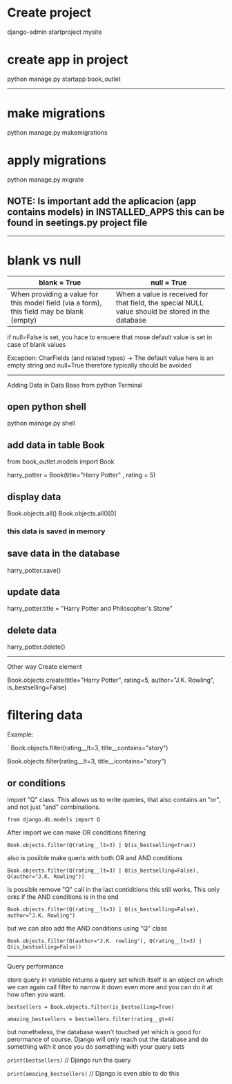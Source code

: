 # Create project

django-admin startproject mysite


# create app in project

python manage.py startapp book_outlet


---

# make migrations

python manage.py makemigrations


# apply migrations

python manage.py migrate

## NOTE: Is important add the aplicacion (app contains models) in INSTALLED_APPS this can be found in seetings.py project file

---

# blank vs null

| blank = True | null = True |
|--------------|-------------|
| When providing a value for this model field (via a form), this field may be blank (empty) | When a value is received for that field, the special NULL value should be stored in the database |

if null=False is set, you hace to ensuere that mose default value is set in case of blank values

Exception: CharFields (and related types) -> The default value here is an empty string and null=True therefore typically should be avoided 


---
Adding Data in Data Base from python Terminal

## open python shell
python manage.py shell

## add data in table Book

from book_outlet.models import Book

harry_potter = Book(title="Harry Potter" , rating = 5)


## display data
Book.objects.all()
Book.objects.all()[0]

### this data is saved in memory

## save data in the database

harry_potter.save()

## update data

harry_potter.title = "Harry Potter and Philosopher's Stone"


## delete data
harry_potter.delete()

---
 Other way Create element

 Book.objects.create(title="Harry Potter", rating=5, author="J.K. Rowling", is_bestselling=False)


 # filtering data
 Example:
 
 ` 
 Book.objects.filter(rating__lt=3, title__contains="story")

 Book.objects.filter(rating__lt=3, title__icontains="story")`
 `


 ## or conditions

 import "Q" class. 
 This allows us to write queries, that also contains an "or", and not just "and" combinations.

 `from django.db.models import Q`

After import we can make OR conditions filtering

`Book.objects.filter(Q(rating__lt=3) | Q(is_bestselling=True))`


also is posiible make queris with both OR and AND conditions

`Book.objects.filter(Q(rating__lt=3) | Q(is_bestselling=False), Q(author="J.K. Rowling"))`

Is possible remove "Q" call in the last contiditions this still works, This only orks if the AND conditions is in the end

`Book.objects.filter(Q(rating__lt=3) | Q(is_bestselling=False), author="J.K. Rowling")`

but we can also add the AND conditions using "Q" class

`Book.objects.filter(Q(author="J.K. rowling"), Q(rating__lt=3) | Q(is_bestselling=False))`


---
Query performance

store query in variable
returns a query set which itself is an object on which we can again call filter to narrow it down even more 
and you can do it at how often you want.

`bestsellers = Book.objects.filter(is_bestselling=True)`  

`amazing_bestsellers = bestsellers.filter(rating__gt=4)`

but nonetheless, the database wasn't touched yet which is good for perormance of course.
Django will only reach out the database and do something with it once you do something with your query sets

`print(bestsellers)` // Django run the query

`print(amazing_bestsellers)` // Django is even able to do this 



